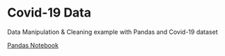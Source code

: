 # Covid-19 Data

Data Manipulation & Cleaning example with Pandas and Covid-19 dataset


[Pandas Notebook](./Covid_19.ipynb)